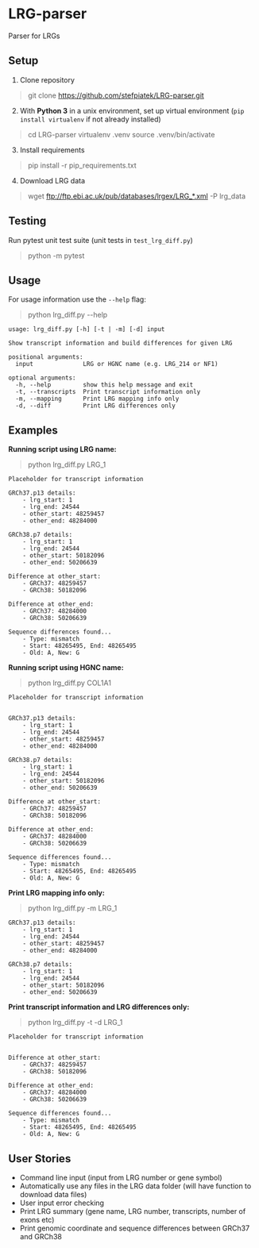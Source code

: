 # LRG-parser
Parser for LRGs 

## Setup

1. Clone repository 

> git clone https://github.com/stefpiatek/LRG-parser.git

2. With **Python 3** in a unix environment, set up virtual environment (`pip install virtualenv`
 if not already installed)
    
> cd LRG-parser
> virtualenv .venv
> source .venv/bin/activate
 
3. Install requirements

> pip install -r pip_requirements.txt

4. Download LRG data

> wget ftp://ftp.ebi.ac.uk/pub/databases/lrgex/LRG_*.xml -P lrg_data

## Testing

Run pytest unit test suite (unit tests in `test_lrg_diff.py`)

> python -m pytest

## Usage

For usage information use the `--help` flag:

> python lrg_diff.py --help

    usage: lrg_diff.py [-h] [-t | -m] [-d] input

    Show transcript information and build differences for given LRG

    positional arguments:
      input              LRG or HGNC name (e.g. LRG_214 or NF1)

    optional arguments:
      -h, --help         show this help message and exit
      -t, --transcripts  Print transcript information only
      -m, --mapping      Print LRG mapping info only
      -d, --diff         Print LRG differences only

## Examples

**Running script using LRG name:**

> python lrg_diff.py LRG_1

    Placeholder for transcript information

    GRCh37.p13 details:
	    - lrg_start: 1
	    - lrg_end: 24544
	    - other_start: 48259457
	    - other_end: 48284000

    GRCh38.p7 details:
	    - lrg_start: 1
	    - lrg_end: 24544
	    - other_start: 50182096
	    - other_end: 50206639

    Difference at other_start:
	    - GRCh37: 48259457
	    - GRCh38: 50182096

    Difference at other_end:
	    - GRCh37: 48284000
	    - GRCh38: 50206639

    Sequence differences found...
	    - Type: mismatch
	    - Start: 48265495, End: 48265495
	    - Old: A, New: G

**Running script using HGNC name:**

> python lrg_diff.py COL1A1

    Placeholder for transcript information


    GRCh37.p13 details:
	    - lrg_start: 1
	    - lrg_end: 24544
	    - other_start: 48259457
	    - other_end: 48284000

    GRCh38.p7 details:
	    - lrg_start: 1
	    - lrg_end: 24544
	    - other_start: 50182096
	    - other_end: 50206639

    Difference at other_start:
	    - GRCh37: 48259457
	    - GRCh38: 50182096

    Difference at other_end:
	    - GRCh37: 48284000
	    - GRCh38: 50206639

    Sequence differences found...
	    - Type: mismatch
	    - Start: 48265495, End: 48265495
	    - Old: A, New: G

**Print LRG mapping info only:**

> python lrg_diff.py -m LRG_1

    GRCh37.p13 details:
	    - lrg_start: 1
	    - lrg_end: 24544
	    - other_start: 48259457
	    - other_end: 48284000

    GRCh38.p7 details:
	    - lrg_start: 1
	    - lrg_end: 24544
	    - other_start: 50182096
	    - other_end: 50206639

**Print transcript information and LRG differences only:**

> python lrg_diff.py -t -d LRG_1

    Placeholder for transcript information


    Difference at other_start:
	    - GRCh37: 48259457
	    - GRCh38: 50182096

    Difference at other_end:
	    - GRCh37: 48284000
	    - GRCh38: 50206639

    Sequence differences found...
	    - Type: mismatch
	    - Start: 48265495, End: 48265495
	    - Old: A, New: G


## User Stories

- Command line input (input from LRG number or gene symbol)
- Automatically use any files in the LRG data folder (will have function to download data files)
- User input error checking
- Print LRG summary (gene name, LRG number, transcripts, number of exons etc)
- Print genomic coordinate and sequence differences between GRCh37 and GRCh38


